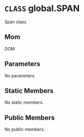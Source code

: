 # `CLASS` global.SPAN
Span class

## Mom
DOM

## Parameters
No parameters.

## Static Members
No static members.

## Public Members
No public members.
